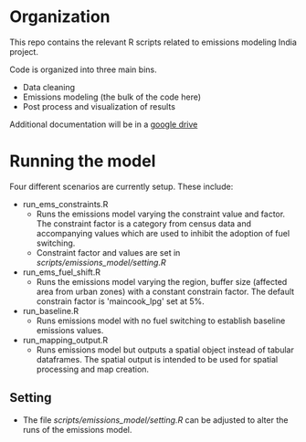 # Organization

This repo contains the relevant R scripts related to emissions modeling India project.

Code is organized into three main bins.
- Data cleaning
- Emissions modeling (the bulk of the code here)
- Post process and visualization of results

Additional documentation will be in a [google drive](https://docs.google.com/document/d/1DY1Ju0BY99eeneIOzG-JDoQUAZLsuIS6Fmijmu-3jFg/edit#)

# Running the model

Four different scenarios are currently setup. These include:
- run_ems_constraints.R
  - Runs the emissions model varying the constraint value and factor. The constraint factor is a category from census data and accompanying values which are used to inhibit the adoption of fuel switching.
  - Constraint factor and values are set in *scripts/emissions_model/setting.R*
- run_ems_fuel_shift.R
  - Runs the emissions model varying the region, buffer size (affected area from urban zones) with a constant constrain factor. The default constrain factor is 'maincook_lpg' set at 5%. 
- run_baseline.R
  - Runs emissions model with no fuel switching to establish baseline emissions values.
- run_mapping_output.R
  - Runs emissions model but outputs a spatial object instead of tabular dataframes. The spatial output is intended to be used for spatial processing and map creation.

## Setting
- The file *scripts/emissions_model/setting.R* can be adjusted to alter the runs of the emissions model.
